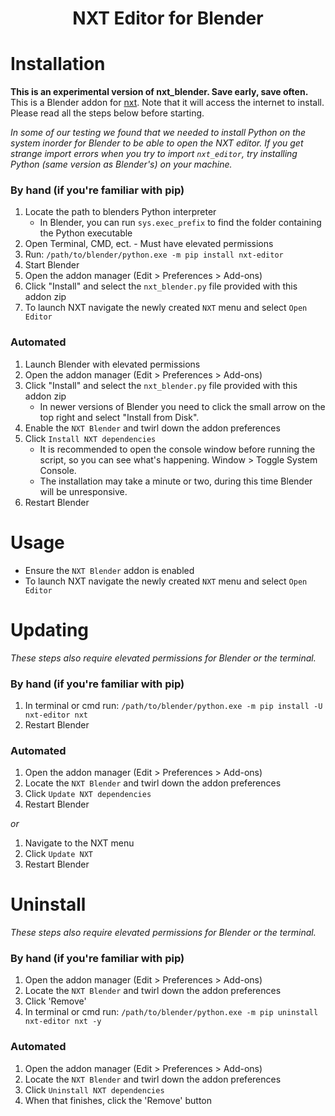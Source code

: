<div align="center">

# NXT Editor for Blender

</div>

# Installation
**This is an experimental version of nxt_blender. Save early, save often.**   
This is a Blender addon for [nxt](https://github.com/nxt-dev/nxt_editor). Note that it will access the internet to install.  
Please read all the steps below before starting.

_In some of our testing we found that we needed to install Python on 
the system inorder for Blender to be able to open the NXT editor. If you 
get strange import errors when you try to import `nxt_editor`, try 
installing Python (same version as Blender's) on your machine._

### By hand (if you're familiar with pip)
1. Locate the path to blenders Python interpreter
    - In Blender, you can run `sys.exec_prefix` to find the folder containing the Python executable
2. Open Terminal, CMD, ect. - Must have elevated permissions
3. Run: `/path/to/blender/python.exe -m pip install nxt-editor`
4. Start Blender
5. Open the addon manager (Edit > Preferences > Add-ons)
6. Click "Install" and select the `nxt_blender.py` file provided with this addon zip
7. To launch NXT navigate the newly created `NXT` menu and select `Open Editor`


### Automated
1. Launch Blender with elevated permissions
2. Open the addon manager (Edit > Preferences > Add-ons)
3. Click "Install" and select the `nxt_blender.py` file provided with this addon zip
   * In newer versions of Blender you need to click the small arrow on the top right and select "Install from Disk".
4. Enable the `NXT Blender` and twirl down the addon preferences
5. Click `Install NXT dependencies`
   - It is recommended to open the console window before running the script, so you can see what's happening. Window > Toggle System Console.
   - The installation may take a minute or two, during this time Blender will be unresponsive.
6. Restart Blender
 
# Usage
- Ensure the `NXT Blender` addon is enabled
- To launch NXT navigate the newly created `NXT` menu and select `Open Editor`

# Updating
_These steps also require elevated permissions for Blender or the terminal._
### By hand (if you're familiar with pip)
1. In terminal or cmd run: `/path/to/blender/python.exe -m pip install -U nxt-editor nxt`
2. Restart Blender

### Automated
1. Open the addon manager (Edit > Preferences > Add-ons)
3. Locate the `NXT Blender` and twirl down the addon preferences
3. Click `Update NXT dependencies`
4. Restart Blender

_or_

1. Navigate to the NXT menu
2. Click `Update NXT`
3. Restart Blender

# Uninstall
_These steps also require elevated permissions for Blender or the terminal._
### By hand (if you're familiar with pip)
1. Open the addon manager (Edit > Preferences > Add-ons)
2. Locate the `NXT Blender` and twirl down the addon preferences
3. Click 'Remove'
1. In terminal or cmd run: `/path/to/blender/python.exe -m pip uninstall nxt-editor nxt -y`

### Automated
1. Open the addon manager (Edit > Preferences > Add-ons)
3. Locate the `NXT Blender` and twirl down the addon preferences
3. Click `Uninstall NXT dependencies`
3. When that finishes, click the 'Remove' button